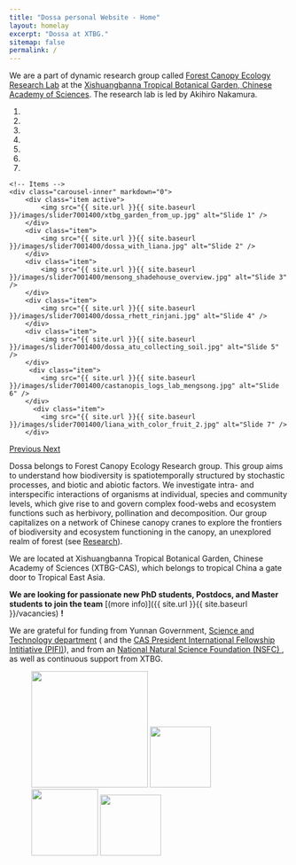```yaml
---
title: "Dossa personal Website - Home"
layout: homelay
excerpt: "Dossa at XTBG."
sitemap: false
permalink: /
---
```


We are a part of dynamic research group called [Forest Canopy Ecology Research Lab](http://groups.xtbg.cas.cn/canopy/about/) at the [Xishuangbanna Tropical Botanical Garden, Chinese Academy of Sciences](http://en.xtbg.ac.cn/). The research lab is led by Akihiro Nakamura. 


<div markdown="0" id="carousel" class="carousel slide" data-ride="carousel" data-interval="4000" data-pause="hover" >
    <!-- Menu -->
    <ol class="carousel-indicators">
        <li data-target="#carousel" data-slide-to="0" class="active"></li>
        <li data-target="#carousel" data-slide-to="1"></li>
        <li data-target="#carousel" data-slide-to="2"></li>
        <li data-target="#carousel" data-slide-to="3"></li>
        <li data-target="#carousel" data-slide-to="4"></li>
        <li data-target="#carousel" data-slide-to="5"></li>
        <li data-target="#carousel" data-slide-to="6"></li>
    </ol>

    <!-- Items -->
    <div class="carousel-inner" markdown="0">
        <div class="item active">
            <img src="{{ site.url }}{{ site.baseurl }}/images/slider7001400/xtbg_garden_from_up.jpg" alt="Slide 1" />
        </div>
        <div class="item">
            <img src="{{ site.url }}{{ site.baseurl }}/images/slider7001400/dossa_with_liana.jpg" alt="Slide 2" />
        </div>
        <div class="item">
            <img src="{{ site.url }}{{ site.baseurl }}/images/slider7001400/mensong_shadehouse_overview.jpg" alt="Slide 3" />
        </div>
        <div class="item">
            <img src="{{ site.url }}{{ site.baseurl }}/images/slider7001400/dossa_rhett_rinjani.jpg" alt="Slide 4" />
        </div>
        <div class="item">
            <img src="{{ site.url }}{{ site.baseurl }}/images/slider7001400/dossa_atu_collecting_soil.jpg" alt="Slide 5" />
        </div>       
         <div class="item">
            <img src="{{ site.url }}{{ site.baseurl }}/images/slider7001400/castanopis_logs_lab_mengsong.jpg" alt="Slide 6" />
        </div>
          <div class="item">
            <img src="{{ site.url }}{{ site.baseurl }}/images/slider7001400/liana_with_color_fruit_2.jpg" alt="Slide 7" />
        </div>
  <a class="left carousel-control" href="#carousel" role="button" data-slide="prev">
    <span class="glyphicon glyphicon-chevron-left" aria-hidden="true"></span>
    <span class="sr-only">Previous</span>
  </a>
  <a class="right carousel-control" href="#carousel" role="button" data-slide="next">
    <span class="glyphicon glyphicon-chevron-right" aria-hidden="true"></span>
    <span class="sr-only">Next</span>
  </a>
</div>



Dossa belongs to Forest Canopy Ecology Research group. This group aims to understand how biodiversity is spatiotemporally structured by stochastic processes, and biotic and abiotic factors. We investigate intra- and interspecific interactions of organisms at individual, species and community levels, which give rise to and govern complex food-webs and ecosystem functions such as herbivory, pollination and decomposition. Our group capitalizes on a network of Chinese canopy cranes to explore the frontiers of biodiversity and ecosystem functioning in the canopy, an unexplored realm of forest (see [Research](research)).

We are located at Xishuangbanna Tropical Botanical Garden, Chinese Academy of Sciences (XTBG-CAS), which belongs to tropical China a gate door to Tropical East Asia.

 **We are  looking for passionate new PhD students, Postdocs, and Master students to join the team** [(more info)]({{ site.url }}{{ site.baseurl }}/vacancies) **!**


We are grateful for funding from Yunnan Government, [Science and Technology department](www.nwo.nl) ([](URL) and the [CAS President International Fellowship Intitiative (PIFI)](URL)), and from an [National Natural Science Foundation (NSFC) ](URAL), as well as continuous support from XTBG.

<figure class="fourth">
  <img src="{{ site.url }}{{ site.baseurl }}/images/logopic/Logo_cas.jpg" style="width: 210px">
  <img src="{{ site.url }}{{ site.baseurl }}/images/logopic/Logo_pifi.jpg" style="width: 110px">
  <img src="{{ site.url }}{{ site.baseurl }}/images/logopic/Logo_nsfc.jpg" style="width: 120px">
  <img src="{{ site.url }}{{ site.baseurl }}/images/logopic/Logo_xtbg.jpg" style="width: 110px">
</figure>
